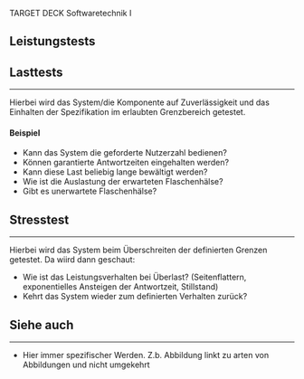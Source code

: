 
TARGET DECK
Softwaretechnik I

Leistungstests
--
## Lasttests
***
Hierbei wird das System/die Komponente auf Zuverlässigkeit und das Einhalten der Spezifikation im erlaubten Grenzbereich getestet.
#### Beispiel
- Kann das System die geforderte Nutzerzahl bedienen? 
- Können garantierte Antwortzeiten eingehalten werden? 
- Kann diese Last beliebig lange bewältigt werden? 
- Wie ist die Auslastung der erwarteten Flaschenhälse? 
- Gibt es unerwartete Flaschenhälse?
## Stresstest
***
Hierbei wird das System beim Überschreiten der definierten Grenzen getestet. Da wiird dann geschaut:
- Wie ist das Leistungsverhalten bei Überlast? (Seitenflattern, exponentielles Ansteigen der Antwortzeit, Stillstand)
- Kehrt das System wieder zum definierten Verhalten zurück?
## Siehe auch
***
* Hier immer spezifischer Werden. Z.b. Abbildung linkt zu arten von Abbildungen und nicht umgekehrt